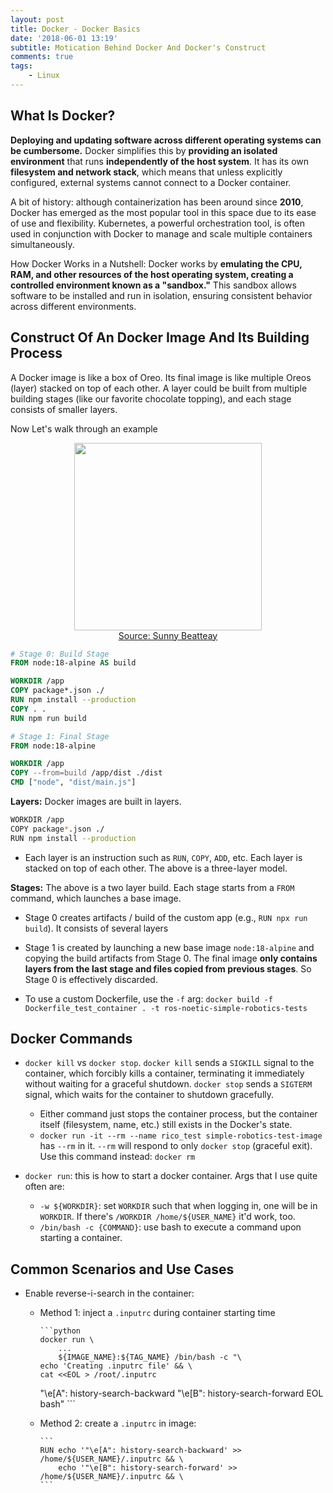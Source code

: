```yaml
---
layout: post
title: Docker - Docker Basics
date: '2018-06-01 13:19'
subtitle: Motication Behind Docker And Docker's Construct
comments: true
tags:
    - Linux
---
```


## What Is Docker?

**Deploying and updating software across different operating systems can be cumbersome.** Docker simplifies this by **providing an isolated environment** that runs **independently of the host system**. It has its own **filesystem and network stack**, which means that unless explicitly configured, external systems cannot connect to a Docker container.

A bit of history: although containerization has been around since **2010**, Docker has emerged as the most popular tool in this space due to its ease of use and flexibility. Kubernetes, a powerful orchestration tool, is often used in conjunction with Docker to manage and scale multiple containers simultaneously.

How Docker Works in a Nutshell: Docker works by **emulating the CPU, RAM, and other resources of the host operating system, creating a controlled environment known as a "sandbox."** This sandbox allows software to be installed and run in isolation, ensuring consistent behavior across different environments.

## Construct Of An Docker Image And Its Building Process

A Docker image is like a box of Oreo. Its final image is like multiple Oreos (layer) stacked on top of each other. A layer could be built from multiple building stages (like our favorite chocolate topping), and each stage consists of smaller layers.

Now Let's walk through an example

<div style="text-align: center;">
<p align="center">
    <figure>
        <img src="https://github.com/user-attachments/assets/dd3fa345-6311-4975-b33f-349e122373fb" height="300" alt=""/>
        <figcaption><a href="https://betterprogramming.pub/container-images-are-like-cakes-ba9040cf18e9">Source: Sunny Beatteay</a></figcaption>
    </figure>
</p>
</div>

```dockerfile
# Stage 0: Build Stage
FROM node:18-alpine AS build

WORKDIR /app
COPY package*.json ./
RUN npm install --production
COPY . .
RUN npm run build

# Stage 1: Final Stage
FROM node:18-alpine

WORKDIR /app
COPY --from=build /app/dist ./dist
CMD ["node", "dist/main.js"]
```

**Layers:** Docker images are built in layers.

```bash
WORKDIR /app
COPY package*.json ./
RUN npm install --production
```

- Each layer is an instruction such as `RUN`, `COPY`, `ADD`, etc. Each layer is stacked on top of each other. The above is a three-layer model.

**Stages:** The above is a two layer build. Each stage starts from a `FROM` command, which launches a base image.

- Stage 0 creates artifacts / build of the custom app (e.g., `RUN npx run build`). It consists of several layers
- Stage 1 is created by launching a new base image `node:18-alpine` and copying the build artifacts from Stage 0. The final image **only contains layers from the last stage and files copied from previous stages**. So Stage 0 is effectively discarded.

- To use a custom Dockerfile, use the `-f` arg: `docker build -f Dockerfile_test_container . -t ros-noetic-simple-robotics-tests`

## Docker Commands

- `docker kill` vs `docker stop`. `docker kill` sends a `SIGKILL` signal to the container, which forcibly kills a container, terminating it immediately without waiting for a graceful shutdown. `docker stop` sends a `SIGTERM` signal, which waits for the container to shutdown gracefully.

  - Either command just stops the container process, but the container itself (filesystem, name, etc.) still exists in the Docker's state.
  - `docker run -it --rm --name rico_test simple-robotics-test-image` has `--rm` in it. `--rm` will respond to only `docker stop` (graceful exit). Use this command instead: `docker rm`

- `docker run`: this is how to start a docker container. Args that I use quite often are:
  - `-w ${WORKDIR}`: set `WORKDIR` such that when logging in, one will be in `WORKDIR`. If there's `/WORKDIR /home/${USER_NAME}` it'd work, too.
  - `/bin/bash -c {COMMAND}`: use bash to execute a command upon starting a container.

## Common Scenarios and Use Cases

- Enable reverse-i-search in the container:
  - Method 1: inject a `.inputrc` during container starting time

        ```python
        docker run \
            ...
            ${IMAGE_NAME}:${TAG_NAME} /bin/bash -c "\
        echo 'Creating .inputrc file' && \
        cat <<EOL > /root/.inputrc
    \"\e[A\": history-search-backward
    \"\e[B\": history-search-forward
    EOL
        bash"
        ```
  - Method 2: create a `.inputrc` in image:

        ```
        RUN echo '"\e[A": history-search-backward' >> /home/${USER_NAME}/.inputrc && \
            echo '"\e[B": history-search-forward' >> /home/${USER_NAME}/.inputrc && \
        ```
